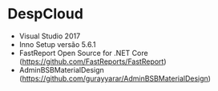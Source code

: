 # DespCloud

- Visual Studio 2017
- Inno Setup versão 5.6.1
- FastReport Open Source for .NET Core (https://github.com/FastReports/FastReport)
- AdminBSBMaterialDesign (https://github.com/gurayyarar/AdminBSBMaterialDesign)
